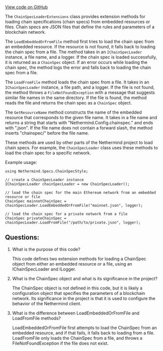 [View code on GitHub](https://github.com/nethermindeth/nethermind/Nethermind.Specs/ChainSpecStyle/ChainSpecLoaderExtensions.cs)

The `ChainSpecLoaderExtensions` class provides extension methods for loading chain specifications (chain specs) from embedded resources or files. Chain specs are JSON files that define the rules and parameters of a blockchain network. 

The `LoadEmbeddedOrFromFile` method first tries to load the chain spec from an embedded resource. If the resource is not found, it falls back to loading the chain spec from a file. The method takes in an `IChainSpecLoader` instance, a file name, and a logger. If the chain spec is loaded successfully, it is returned as a `ChainSpec` object. If an error occurs while loading the chain spec, the method logs the error and falls back to loading the chain spec from a file.

The `LoadFromFile` method loads the chain spec from a file. It takes in an `IChainSpecLoader` instance, a file path, and a logger. If the file is not found, the method throws a `FileNotFoundException` with a message that suggests similar file names in the same directory. If the file is found, the method reads the file and returns the chain spec as a `ChainSpec` object.

The `GetResourceName` method constructs the name of the embedded resource that corresponds to the given file name. It takes in a file name and returns a string that starts with "Nethermind.Config.chainspec." and ends with ".json". If the file name does not contain a forward slash, the method inserts "chainspec/" before the file name.

These methods are used by other parts of the Nethermind project to load chain specs. For example, the `ChainSpecLoader` class uses these methods to load the chain spec for a specific network. 

Example usage:

```
using Nethermind.Specs.ChainSpecStyle;

// create a ChainSpecLoader instance
IChainSpecLoader chainSpecLoader = new ChainSpecLoader();

// load the chain spec for the main Ethereum network from an embedded resource or file
ChainSpec mainnetChainSpec = chainSpecLoader.LoadEmbeddedOrFromFile("mainnet.json", logger);

// load the chain spec for a private network from a file
ChainSpec privateChainSpec = chainSpecLoader.LoadFromFile("/path/to/private.json", logger);
```
## Questions: 
 1. What is the purpose of this code?
    
    This code defines two extension methods for loading a ChainSpec object from either an embedded resource or a file, using an IChainSpecLoader and ILogger.

2. What is the ChainSpec object and what is its significance in the project?

    The ChainSpec object is not defined in this code, but it is likely a configuration object that specifies the parameters of a blockchain network. Its significance in the project is that it is used to configure the behavior of the Nethermind client.

3. What is the difference between LoadEmbeddedOrFromFile and LoadFromFile methods?

    LoadEmbeddedOrFromFile first attempts to load the ChainSpec from an embedded resource, and if that fails, it falls back to loading from a file. LoadFromFile only loads the ChainSpec from a file, and throws a FileNotFoundException if the file does not exist.